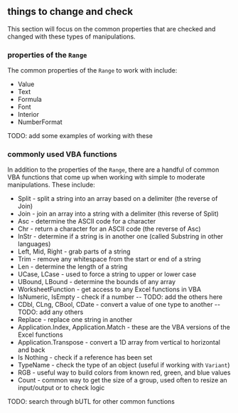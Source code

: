 ## things to change and check

This section will focus on the common properties that are checked and changed with these types of manipulations.

### properties of the `Range`

The common properties of the `Range` to work with include:

* Value
* Text
* Formula
* Font
* Interior
* NumberFormat

TODO: add some examples of working with these

### commonly used VBA functions

In addition to the properties of the `Range`, there are a handful of common VBA functions that come up when working with simple to moderate manipulations.  These include:

* Split - split a string into an array based on a delimiter (the reverse of Join)
* Join - join an array into a string with a delimiter (this reverse of Split)
* Asc - determine the ASCII code for a character
* Chr - return a character for an ASCII code (the reverse of Asc)
* InStr - determine if a string is in another one (called Substring in other languages)
* Left, Mid, Right - grab parts of a string
* Trim - remove any whitespace from the start or end of a string
* Len - determine the length of a string
* UCase, LCase - used to force a string to upper or lower case
* UBound, LBound - determine the bounds of any array
* WorksheetFunction - get access to any Excel functions in VBA
* IsNumeric, IsEmpty - check if a number -- TODO: add the others here
* CDbl, CLng, CBool, CDate - convert a value of one type to another -- TODO: add any others
* Replace - replace one string in another
* Application.Index, Application.Match - these are the VBA versions of the Excel functions
* Application.Transpose - convert a 1D array from vertical to horizontal and back
* Is Nothing - check if a reference has been set
* TypeName - check the type of an object (useful if working with `Variant`)
* RGB - useful way to build colors from known red, green, and blue values
* Count - common way to get the size of a group, used often to resize an input/output or to check logic

TODO: search through bUTL for other common functions
